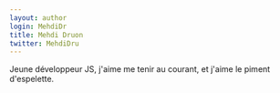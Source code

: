 ```yaml
---
layout: author
login: MehdiDr
title: Mehdi Druon
twitter: MehdiDru
---
```

Jeune développeur JS, j'aime me tenir au courant, et j'aime le piment d'espelette.
